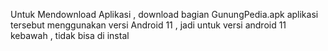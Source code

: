 Untuk Mendownload Aplikasi , download bagian GunungPedia.apk
aplikasi tersebut menggunakan versi Android 11 , jadi untuk versi android 11 kebawah , tidak bisa di instal
